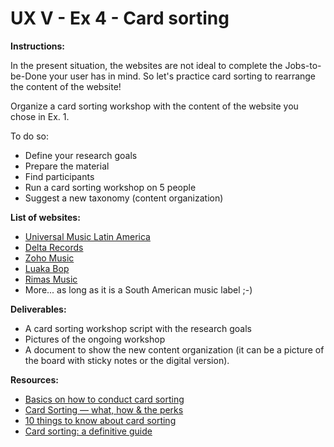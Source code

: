 # UX V - Ex 4 - Card sorting

**Instructions:** 

In the present situation, the websites are not ideal to complete the Jobs-to-be-Done your user has in mind. So let's practice card sorting to rearrange the content of the website!

Organize a card sorting workshop with the content of the website you chose in Ex. 1.

To do so:

- Define your research goals
- Prepare the material
- Find participants
- Run a card sorting workshop on 5 people
- Suggest a new taxonomy (content organization)

**List of websites:** 

- [Universal Music Latin America](https://www.universalmusica.com/)
- [Delta Records](https://deltarecords.net/)
- [Zoho Music](https://www.zohomusic.com/)
- [Luaka Bop](https://www.luakabop.com/)
- [Rimas Music](https://rimasmusic.com/)
- More... as long as it is a South American music label ;-)

**Deliverables:** 

- A card sorting workshop script with the research goals
- Pictures of the ongoing workshop
- A document to show the new content organization (it can be a picture of the board with sticky notes or the digital version).

**Resources:** 

- [Basics on how to conduct card sorting](https://uxdesign.cc/basics-on-how-to-conduct-card-sorting-6e4ccc7cc261?sk=cafd49e16c71a72c3fad93e63c1998f1)
- [Card Sorting — what, how & the perks](https://uxdesign.cc/card-sorting-what-how-the-perks-29f6cb020270)
- [10 things to know about card sorting](http://www.measuringu.com/blog/card-sorting.php)
- [Card sorting: a definitive guide](http://boxesandarrows.com/card-sorting-a-definitive-guide/)
